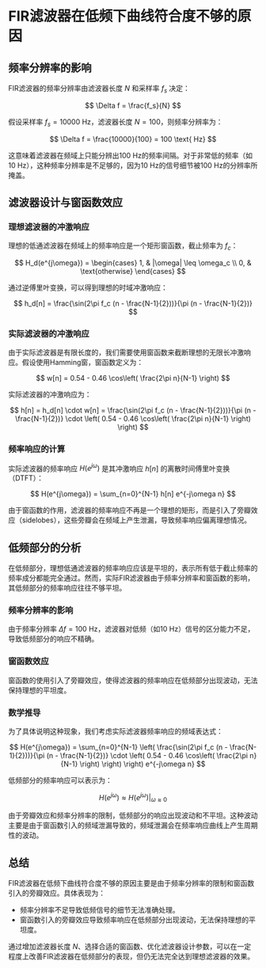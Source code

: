 # FIR滤波器在低频下曲线符合度不够的原因

## 频率分辨率的影响

FIR滤波器的频率分辨率由滤波器长度 $N$ 和采样率 $f_s$ 决定：

$$
\Delta f = \frac{f_s}{N}
$$

假设采样率 $f_s = 10000$ Hz，滤波器长度 $N = 100$，则频率分辨率为：

$$
\Delta f = \frac{10000}{100} = 100 \text{ Hz}
$$

这意味着滤波器在频域上只能分辨出100 Hz的频率间隔。对于非常低的频率（如10 Hz），这种频率分辨率是不足够的，因为10 Hz的信号细节被100 Hz的分辨率所掩盖。

## 滤波器设计与窗函数效应

### 理想滤波器的冲激响应

理想的低通滤波器在频域上的频率响应是一个矩形窗函数，截止频率为 $f_c$：

$$
H_d(e^{j\omega}) = \begin{cases}
1, & |\omega| \leq \omega_c \\
0, & \text{otherwise}
\end{cases}
$$

通过逆傅里叶变换，可以得到理想的时域冲激响应：

$$
h_d[n] = \frac{\sin(2\pi f_c (n - \frac{N-1}{2}))}{\pi (n - \frac{N-1}{2})}
$$

### 实际滤波器的冲激响应

由于实际滤波器是有限长度的，我们需要使用窗函数来截断理想的无限长冲激响应。假设使用Hamming窗，窗函数定义为：

$$
w[n] = 0.54 - 0.46 \cos\left( \frac{2\pi n}{N-1} \right)
$$

实际滤波器的冲激响应为：

$$
h[n] = h_d[n] \cdot w[n] = \frac{\sin(2\pi f_c (n - \frac{N-1}{2}))}{\pi (n - \frac{N-1}{2})} \cdot \left( 0.54 - 0.46 \cos\left( \frac{2\pi n}{N-1} \right) \right)
$$

### 频率响应的计算

实际滤波器的频率响应 $H(e^{j\omega})$ 是其冲激响应 $h[n]$ 的离散时间傅里叶变换（DTFT）：

$$
H(e^{j\omega}) = \sum_{n=0}^{N-1} h[n] e^{-j\omega n}
$$

由于窗函数的作用，滤波器的频率响应不再是一个理想的矩形，而是引入了旁瓣效应（sidelobes），这些旁瓣会在频域上产生泄漏，导致频率响应偏离理想情况。

## 低频部分的分析

在低频部分，理想低通滤波器的频率响应应该是平坦的，表示所有低于截止频率的频率成分都能完全通过。然而，实际FIR滤波器由于频率分辨率和窗函数的影响，其低频部分的频率响应往往不够平坦。

### 频率分辨率的影响

由于频率分辨率 $\Delta f = 100$ Hz，滤波器对低频（如10 Hz）信号的区分能力不足，导致低频部分的响应不精确。

### 窗函数效应

窗函数的使用引入了旁瓣效应，使得滤波器的频率响应在低频部分出现波动，无法保持理想的平坦度。

### 数学推导

为了具体说明这种现象，我们考虑实际滤波器频率响应的频域表达式：

$$
H(e^{j\omega}) = \sum_{n=0}^{N-1} \left( \frac{\sin(2\pi f_c (n - \frac{N-1}{2}))}{\pi (n - \frac{N-1}{2})} \cdot \left( 0.54 - 0.46 \cos\left( \frac{2\pi n}{N-1} \right) \right) \right) e^{-j\omega n}
$$

低频部分的频率响应可以表示为：

$$
H(e^{j\omega}) \approx H(e^{j\omega}) \bigg|_{\omega \approx 0}
$$

由于旁瓣效应和频率分辨率的限制，低频部分的响应出现波动和不平坦。这种波动主要是由于窗函数引入的频域泄漏导致的，频域泄漏会在频率响应曲线上产生周期性的波动。

## 总结

FIR滤波器在低频下曲线符合度不够的原因主要是由于频率分辨率的限制和窗函数引入的旁瓣效应。具体表现为：

- 频率分辨率不足导致低频信号的细节无法准确处理。
- 窗函数引入的旁瓣效应导致频率响应在低频部分出现波动，无法保持理想的平坦度。

通过增加滤波器长度 $N$、选择合适的窗函数、优化滤波器设计参数，可以在一定程度上改善FIR滤波器在低频部分的表现，但仍无法完全达到理想滤波器的效果。